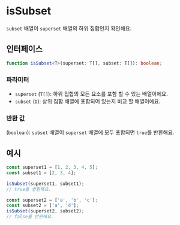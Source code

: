 # isSubset

`subset` 배열이 `superset` 배열의 하위 집합인지 확인해요.

## 인터페이스

```typescript
function isSubset<T>(superset: T[], subset: T[]): boolean;
```

### 파라미터

- `superset` (`T[]`): 하위 집합의 모든 요소를 포함 할 수 있는 배열이에요.
- `subset` (`D`): 상위 집합 배열에 포함되어 있는지 비교 할 배열이에요.

### 반환 값

(`boolean`): `subset` 배열이 `superset` 배열에 모두 포함되면 `true`를 반환해요.

## 예시

```typescript
const superset1 = [1, 2, 3, 4, 5];
const subset1 = [2, 3, 4];

isSubset(superset1, subset1);
// true를 반환해요.

const superset2 = ['a', 'b', 'c'];
const subset2 = ['a', 'd'];
isSubset(superset2, subset2);
// false를 반환해요.
```
